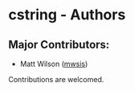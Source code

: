 # cstring - Authors

## Major Contributors:

* Matt Wilson ([mwsis](https://github.com/mwsis))


Contributions are welcomed.


<!-- ########################### end of file ########################### -->

